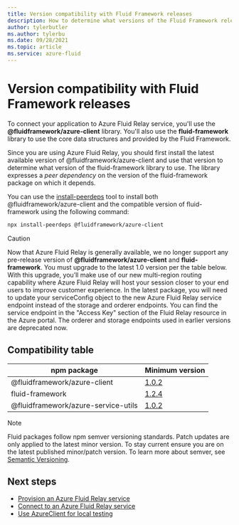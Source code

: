```yaml
---
title: Version compatibility with Fluid Framework releases
description: How to determine what versions of the Fluid Framework releases are compatible with Azure Fluid Relay
author: tylerbutler
ms.author: tylerbu
ms.date: 09/28/2021
ms.topic: article
ms.service: azure-fluid
---
```


# Version compatibility with Fluid Framework releases

To connect your application to Azure Fluid Relay service,
you'll use the **@fluidframework/azure-client** library. You'll also use the **fluid-framework** library to use the core
data structures and provided by the Fluid Framework.

Since you are using Azure Fluid Relay, you should first install the latest available version of
@fluidframework/azure-client and use that version to determine what version of the fluid-framework library to use. The library expresses a *peer dependency* on the version of the fluid-framework package on
which it depends.

You can use the [install-peerdeps](https://www.npmjs.com/package/install-peerdeps) tool to install both
@fluidframework/azure-client and the compatible version of fluid-framework using the following command:

```bash
npx install-peerdeps @fluidframework/azure-client
```

> [!CAUTION]
> Now that Azure Fluid Relay is generally available, we no longer support any pre-release version of **@fluidframework/azure-client** and **fluid-framework**.
> You must upgrade to the latest 1.0 version per the table below. With this upgrade, you’ll make use of our new multi-region routing capability where
> Azure Fluid Relay will host your session closer to your end users to improve customer experience. In the latest package, you will need to update your
> serviceConfig object to the new Azure Fluid Relay service endpoint instead of the storage and orderer endpoints. You can find the service endpoint in 
> the "Access Key" section of the Fluid Relay resource in the Azure portal. The orderer and storage endpoints used in earlier versions are deprecated now.


## Compatibility table

| npm package                         | Minimum version |
| ----------------------------------  | :-------------- |
| @fluidframework/azure-client        | [1.0.2][]      |
| fluid-framework                     | [1.2.4][]      |
| @fluidframework/azure-service-utils | [1.0.2][]      |

[1.0.2]: https://fluidframework.com/docs/updates/v1.0.0/
[1.2.4]: https://fluidframework.com/docs/updates/v1.0.0/

> [!NOTE]
> Fluid packages follow npm semver versioning standards. Patch updates are only applied to the latest minor version. To stay current ensure you are on
> the latest published minor/patch version. To learn more about semver, see [Semantic Versioning](https://docs.npmjs.com/about-semantic-versioning).


## Next steps

- [Provision an Azure Fluid Relay service](../how-tos/connect-fluid-azure-service.md)
- [Connect to an Azure Fluid Relay service](../how-tos/connect-fluid-azure-service.md)
- [Use AzureClient for local testing](../how-tos/local-mode-with-azure-client.md)
